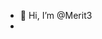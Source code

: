 - 👋 Hi, I’m @Merit3
- 
<!---
Merit3/Merit3 is a ✨ special ✨ repository because its `README.md` (this file) appears on your GitHub profile.
You can click the Preview link to take a look at your changes.
--->
